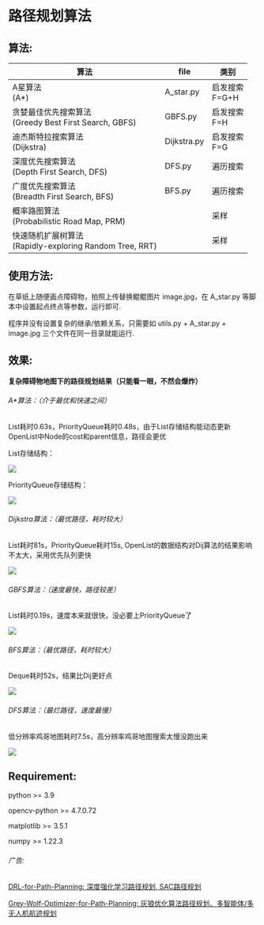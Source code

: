 # 路径规划算法

## 算法:

| 算法                                                         | file        | 类别                |
| ------------------------------------------------------------ | ----------- | ------------------- |
| A星算法<br />(A*)                                            | A_star.py   | 启发搜索<br />F=G+H |
| 贪婪最佳优先搜索算法<br />(Greedy Best First Search, GBFS)   | GBFS.py     | 启发搜索<br />F=H   |
| 迪杰斯特拉搜索算法<br />(Dijkstra)                           | Dijkstra.py | 启发搜索<br />F=G   |
| 深度优先搜索算法<br />(Depth First Search, DFS)              | DFS.py      | 遍历搜索            |
| 广度优先搜索算法<br />(Breadth First Search, BFS)            | BFS.py      | 遍历搜索            |
| 概率路图算法<br />(Probabilistic Road Map, PRM)              |             | 采样                |
| 快速随机扩展树算法<br />(Rapidly-exploring Random Tree, RRT) |             | 采样                |

## 使用方法:

在草纸上随便画点障碍物，拍照上传替换鲲鲲图片 image.jpg，在 A_star.py 等脚本中设置起点终点等参数，运行即可.

程序并没有设置复杂的继承/依赖关系，只需要如 utils.py + A_star.py + image.jpg 三个文件在同一目录就能运行.

## 效果:

**复杂障碍物地图下的路径规划结果（只能看一眼，不然会爆炸）**

###### A*算法：（介于最优和快速之间）

List耗时0.63s，PriorityQueue耗时0.48s，由于List存储结构能动态更新OpenList中Node的cost和parent信息，路径会更优

List存储结构：

![](图片/astar.png)

PriorityQueue存储结构：

![](图片/astar_1.png)

###### Dijkstra算法：（最优路径，耗时较大）

List耗时81s，PriorityQueue耗时15s,  OpenList的数据结构对Dij算法的结果影响不太大，采用优先队列更快

![](图片/dij.png)

###### GBFS算法：（速度最快，路径较差）

List耗时0.19s，速度本来就很快，没必要上PriorityQueue了

![](图片/gbfs.png)

###### BFS算法：（最优路径，耗时较大）

Deque耗时52s，结果比Dij更好点

![](图片/bfs.png)

###### DFS算法：（最烂路径，速度最慢）

低分辨率鸡哥地图耗时7.5s，高分辨率鸡哥地图搜索太慢没跑出来

![](图片/dfs.png)

## Requirement:

python  >= 3.9

opencv-python >= 4.7.0.72

matplotlib >= 3.5.1

numpy >= 1.22.3

###### 广告:

[DRL-for-Path-Planning: 深度强化学习路径规划, SAC路径规划](https://github.com/zhaohaojie1998/DRL-for-Path-Planning)

[Grey-Wolf-Optimizer-for-Path-Planning: 灰狼优化算法路径规划、多智能体/多无人机航迹规划](https://github.com/zhaohaojie1998/Grey-Wolf-Optimizer-for-Path-Planning)
